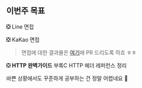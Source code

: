 ## 이번주 목표

❎ Line 면접  

❎ KaKao 면접  
> 면접에 대한 결과물은 [여기](https://github.com/Road-of-CODEr/computer-science)에 PR 드리도록 하죠 ㅎㅎ  

❎ **HTTP 완벽가이드** 부록C HTTP 헤더 레퍼런스 정리  

바쁜 상황에서도 꾸준하게 공부하는 건 정말 어렵네요 🔖

